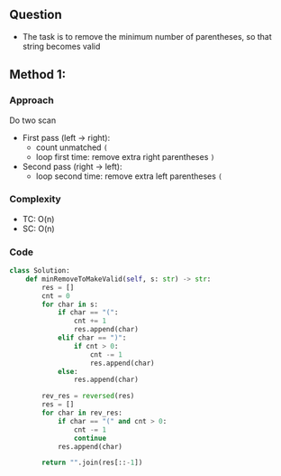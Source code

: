 ## Question
- The task is to remove the minimum number of parentheses, so that string becomes valid
## Method 1:
### Approach
Do two scan
- First pass (left -> right):
	- count unmatched `(`
	- loop first time: remove extra right  parentheses `)`
- Second pass (right -> left):
	- loop second time: remove extra left parentheses `(`
###  Complexity
- TC: O(n)
- SC: O(n)
### Code
```python
class Solution:
    def minRemoveToMakeValid(self, s: str) -> str:
        res = []
        cnt = 0
        for char in s:
            if char == "(":
                cnt += 1
                res.append(char)
            elif char == ")":
                if cnt > 0:
                    cnt -= 1
                    res.append(char)
            else:
                res.append(char)

        rev_res = reversed(res)
        res = []
        for char in rev_res:
            if char == "(" and cnt > 0:
                cnt -= 1
                continue
            res.append(char)

        return "".join(res[::-1])
```
